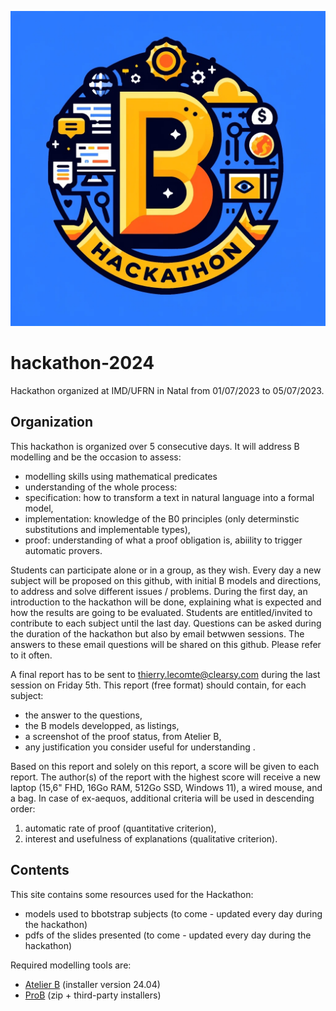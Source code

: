 ![Screenshot](hackathon.jpg)
# hackathon-2024
Hackathon organized at IMD/UFRN in Natal from 01/07/2023 to 05/07/2023.

## Organization
This hackathon is organized over 5 consecutive days.
It will address B modelling and be the occasion to assess:
- modelling skills using mathematical predicates
- understanding of the whole process:
-   specification: how to transform a text in natural language into a formal model,
-   implementation: knowledge of the B0 principles (only determinstic substitutions and implementable types),
-   proof: understanding of what a proof obligation is, abiility to trigger automatic provers.

Students can participate alone or in a group, as they wish.
Every day a new subject will be proposed on this github, with initial B models and directions, to address and solve different issues / problems.
During the first day, an introduction to the hackathon will be done, explaining what is expected and how the results are going to be evaluated.
Students are entitled/invited to contribute to each subject until the last day.
Questions can be asked during the duration of the hackathon but also by email betwwen sessions. The answers to these email questions will be shared on this github. Please refer to it often.  

A final report has to be sent to thierry.lecomte@clearsy.com during the last session on Friday 5th.
This report (free format) should contain, for each subject:
- the answer to the questions,
- the B models developped, as listings,
- a screenshot of the proof status, from Atelier B,
- any justification you consider useful for understanding . 

Based on this report and solely on this report, a score will be given to each report. 
The author(s) of the report with the highest score will receive a new laptop (15,6" FHD, 16Go RAM, 512Go SSD, Windows 11), a wired mouse, and a bag.
In case of ex-aequos, additional criteria will be used in descending order: 
1) automatic rate of proof (quantitative criterion),
2) interest and usefulness of explanations (qualitative criterion). 

## Contents
This site contains some resources used for the Hackathon:
- models used to bbotstrap subjects (to come - updated every day during the hackathon)
- pdfs of the slides presented (to come - updated every day during the hackathon)

Required modelling tools are:
- [Atelier B](https://www.atelierb.eu/en/atelier-b-support-maintenance/download-atelier-b/)  (installer version 24.04)
- [ProB](https://prob.hhu.de/w/index.php?title=Installation) (zip + third-party installers)


